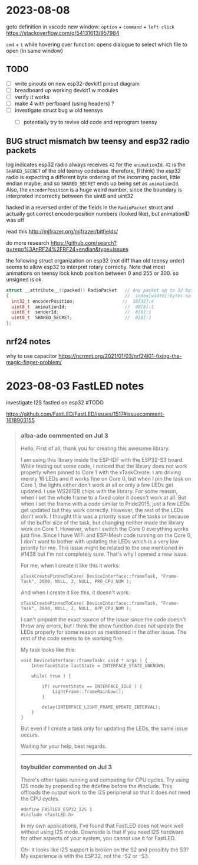# 2023-08-08


goto definition in vscode new window: `option` + `command` + `left click`
https://stackoverflow.com/q/54131613/957984

`cmd` + `t` while hovering over function: opens dialogue to select which file to open (in same window)

## TODO
- [ ] write pinouts on new esp32-devkit1 pinout diagram
- [ ] breadboard up working devkit1 w modules
- [ ] verify it works
- [ ] make 4 with perfboard (using headers) ?
- [ ] investigate struct bug w old teensys 
  - [ ] potentially try to revive old code and reprogram teensy


## BUG struct mismatch bw teensy and esp32 radio packets
log indicates esp32 radio always receives `42` for the `animationId`. `42` is the `SHARED_SECRET` of the old teensy codebase. therefore, (I think) the esp32 radio is expecting a different byte ordering of the incoming packet, little endian maybe, and so `SHARED_SECRET` ends up being set as `animationId`. Also, the `encoderPosition` is a huge weird number, since the boundary is interpreted incorrectly between the uint8 and uint32

hacked in a reversed order of the fields in the `RadioPacket` struct and actually got correct encoderposition numbers (looked like), but animationID was off 


read this http://mjfrazer.org/mjfrazer/bitfields/

do more research https://github.com/search?q=repo%3AnRF24%2FRF24+endian&type=issues

the following struct organization on esp32 (not diff than old teensy order) seems to allow esp32 to interpret rotary correctly. Note that most animations on teensy lock knob position between 0 and 255 or 300. so unsigned is ok.
```C
struct __attribute__((packed)) RadioPacket   // Any packet up to 32 bytes can be sent.
{                                            //  index[width]:bytes so far - 256 bits max packet size
  int32_t encoderPosition;                  //  16[32]:4
  uint8_t  animationId;                      //  48[8]:1
  uint8_t  senderId;                         //  8[8]:1
  uint8_t  SHARED_SECRET;                    //  0[8]:1
};
```


## nrf24 notes
why to use capacitor
https://ncrmnt.org/2021/01/03/nrf24l01-fixing-the-magic-finger-problem/




# 2023-08-03 FastLED notes


investigate I2S fastled on esp32 #TODO 

https://github.com/FastLED/FastLED/issues/1517#issuecomment-1618903155
> ### alba-ado commented on Jul 3
> 
> Hello, First of all, thank you for creating this awesome library.
> 
> I am using this library inside the ESP-IDF with the ESP32-S3 board. While testing out some code, I noticed that the library does not work properly when pinned to Core 1 with the xTaskCreate. I am driving merely 16 LEDs and it works fine on Core 0, but when I pin the task on Core 1, the lights either don't work at all or only a few LEDs get updated. I use WS2812B chips with the library. For some reason, when I set the whole frame to a fixed color it doesn't work at all. But when I set the frame with a code similar to Pride2015, just a few LEDs get updated but they work correctly. However, the rest of the LEDs don't work. I thought this was a priority issue of the tasks or because of the buffer size of the task, but changing neither made the library work on Core 1. However, when I switch the Core 0 everything works just fine. Since I have WiFi and ESP-Mesh code running on the Core 0, I don't want to bother with updating the LEDs which is a very low priority for me. This issue might be related to the one mentioned in #1438 but I'm not completely sure. That's why I opened a new issue.
> 
> For me, when I create it like this it works:
> 
> ```
> xTaskCreatePinnedToCore( DeviceInterface::frameTask, "Frame-Task", 2000, NULL, 2, NULL, PRO_CPU_NUM );
> ```
> 
> And when I create it like this, it doesn't work:
> 
> ```
> xTaskCreatePinnedToCore( DeviceInterface::frameTask, "Frame-Task", 2000, NULL, 2, NULL, APP_CPU_NUM );
> ```
> 
> I can't pinpoint the exact source of the issue since the code doesn't throw any errors, but I think the show function does not update the LEDs properly for some reason as mentioned in the other issue. The rest of the code seems to be working fine.
> 
> My task looks like this:
> 
> ```
> void DeviceInterface::frameTask( void * args ) {
>     InterfaceState lastState = INTERFACE_STATE_UNKNOWN;
> 
>     while( true ) {
>         
>         if( currentState == INTERFACE_IDLE ) {
>             LightFrame::frameRainbow();
>         }
>         
>         delay(INTERFACE_LIGHT_FRAME_UPDATE_INTERVAL);
>     }
> }
> ```
> 
> But even if I create a task only for updating the LEDs, the same issue occurs.
> 
> Waiting for your help, best regards.
>
>
> ---
>
> ### toybuilder commented on Jul 3 
>
> There's other tasks running and competing for CPU cycles. Try using I2S mode by prepending the #define before the #include. This offloads the output work to the I2S peripheral so that it does not need the CPU cycles.
> 
> ```
> #define FASTLED_ESP32_I2S 1
> #include <FastLED.h>
> ```
> 
> In my own applications, I've found that FastLED does not work well without using I2S mode. Downside is that if you need I2S hardware for other aspects of your system, you cannot use it for FastLED.
> 
> Oh- it looks like I2S support is broken on the S2 and possibly the S3? My experience is with the ESP32, not the -S2 or -S3.

